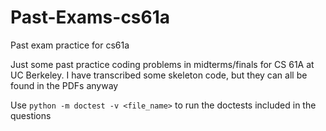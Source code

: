# Past-Exams-cs61a
 Past exam practice for cs61a
 
 Just some past practice coding problems in midterms/finals for CS 61A at UC Berkeley.
 I have transcribed some skeleton code, but they can all be found in the PDFs anyway
 
 Use `python -m doctest -v <file_name>` to run the doctests included in the questions
